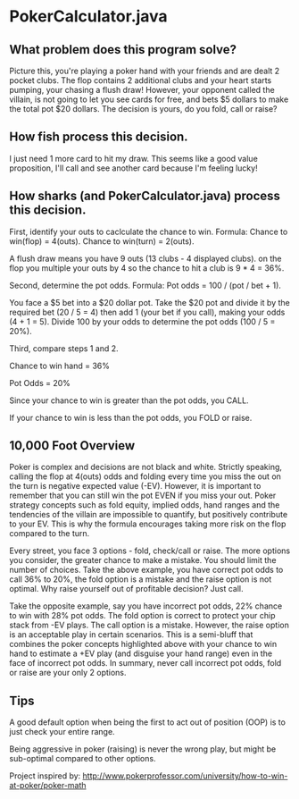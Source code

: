 # PokerCalculator.java
## What problem does this program solve?

Picture this, you're playing a poker hand with your friends and are dealt 2 pocket clubs. The flop contains 2 additional clubs and your heart starts pumping, your chasing a flush draw! However, your opponent called the villain, is not going to let you see cards for free, and bets $5 dollars to make the total pot $20 dollars. The decision is yours, do you fold, call or raise?

## How fish process this decision. 
I just need 1 more card to hit my draw. This seems like a good value proposition, I'll call and see another card because I'm feeling lucky!

## How sharks (and PokerCalculator.java) process this decision. 
First, identify your outs to caclculate the chance to win. Formula: Chance to win(flop) = 4(outs). Chance to win(turn) = 2(outs).

A flush draw means you have 9 outs (13 clubs - 4 displayed clubs). on the flop you multiple your outs by 4 so the chance to hit a club is 9 * 4 = 36%.

Second, determine the pot odds. Formula: Pot odds = 100 / (pot / bet + 1).

You face a $5 bet into a $20 dollar pot. Take the $20 pot and divide it by the required bet (20 / 5 = 4) then add 1 (your bet if you call), making your odds (4 + 1 = 5). Divide 100 by your odds to determine the pot odds (100 / 5 = 20%).

Third, compare steps 1 and 2.

Chance to win hand = 36%

Pot Odds = 20%

Since your chance to win is greater than the pot odds, you CALL.

If your chance to win is less than the pot odds, you FOLD or raise.

## 10,000 Foot Overview
Poker is complex and decisions are not black and white. Strictly speaking, calling the flop at 4(outs) odds and folding every time you miss the out on the turn is negative expected value (-EV). However, it is important to remember that you can still win the pot EVEN if you miss your out. Poker strategy concepts such as fold equity, implied odds, hand ranges and the tendencies of the villain are impossible to quantify, but positively contribute to your EV. This is why the formula encourages taking more risk on the flop compared to the turn.

Every street, you face 3 options - fold, check/call or raise. The more options you consider, the greater chance to make a mistake. You should limit the number of choices. Take the above example, you have correct pot odds to call 36% to 20%, the fold option is a mistake and the raise option is not optimal. Why raise yourself out of profitable decision? Just call.

Take the opposite example, say you have incorrect pot odds, 22% chance to win with 28% pot odds. The fold option is correct to protect your chip stack from -EV plays. The call option is a mistake. However, the raise option is an acceptable play in certain scenarios. This is a semi-bluff that combines the poker concepts highlighted above with your chance to win hand to estimate a +EV play (and disguise your hand range) even in the face of incorrect pot odds. In summary, never call incorrect pot odds, fold or raise are your only 2 options.

## Tips
A good default option when being the first to act out of position (OOP) is to just check your entire range. 

Being aggressive in poker (raising) is never the wrong play, but might be sub-optimal compared to other options.

Project inspired by: http://www.pokerprofessor.com/university/how-to-win-at-poker/poker-math
